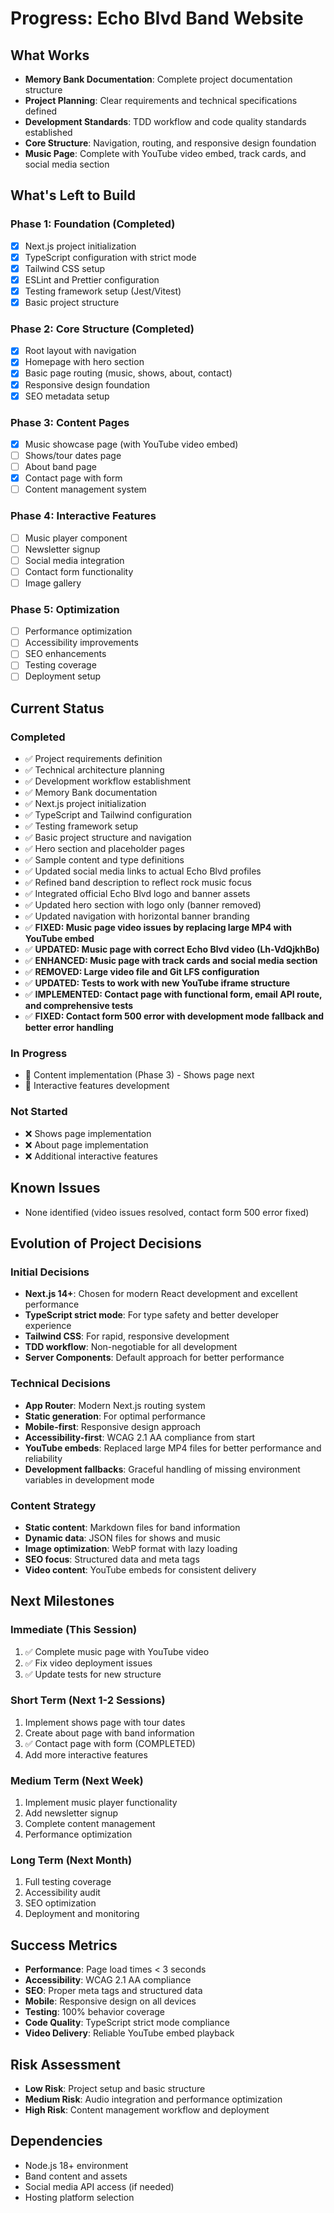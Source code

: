 # Progress: Echo Blvd Band Website

## What Works
- **Memory Bank Documentation**: Complete project documentation structure
- **Project Planning**: Clear requirements and technical specifications defined
- **Development Standards**: TDD workflow and code quality standards established
- **Core Structure**: Navigation, routing, and responsive design foundation
- **Music Page**: Complete with YouTube video embed, track cards, and social media section

## What's Left to Build

### Phase 1: Foundation (Completed)
- [x] Next.js project initialization
- [x] TypeScript configuration with strict mode
- [x] Tailwind CSS setup
- [x] ESLint and Prettier configuration
- [x] Testing framework setup (Jest/Vitest)
- [x] Basic project structure

### Phase 2: Core Structure (Completed)
- [x] Root layout with navigation
- [x] Homepage with hero section
- [x] Basic page routing (music, shows, about, contact)
- [x] Responsive design foundation
- [x] SEO metadata setup

### Phase 3: Content Pages
- [x] Music showcase page (with YouTube video embed)
- [ ] Shows/tour dates page
- [ ] About band page
- [x] Contact page with form
- [ ] Content management system

### Phase 4: Interactive Features
- [ ] Music player component
- [ ] Newsletter signup
- [ ] Social media integration
- [ ] Contact form functionality
- [ ] Image gallery

### Phase 5: Optimization
- [ ] Performance optimization
- [ ] Accessibility improvements
- [ ] SEO enhancements
- [ ] Testing coverage
- [ ] Deployment setup

## Current Status

### Completed
- ✅ Project requirements definition
- ✅ Technical architecture planning
- ✅ Development workflow establishment
- ✅ Memory Bank documentation
- ✅ Next.js project initialization
- ✅ TypeScript and Tailwind configuration
- ✅ Testing framework setup
- ✅ Basic project structure and navigation
- ✅ Hero section and placeholder pages
- ✅ Sample content and type definitions
- ✅ Updated social media links to actual Echo Blvd profiles
- ✅ Refined band description to reflect rock music focus
- ✅ Integrated official Echo Blvd logo and banner assets
- ✅ Updated hero section with logo only (banner removed)
- ✅ Updated navigation with horizontal banner branding
- ✅ **FIXED: Music page video issues by replacing large MP4 with YouTube embed**
- ✅ **UPDATED: Music page with correct Echo Blvd video (Lh-VdQjkhBo)**
- ✅ **ENHANCED: Music page with track cards and social media section**
- ✅ **REMOVED: Large video file and Git LFS configuration**
- ✅ **UPDATED: Tests to work with new YouTube iframe structure**
- ✅ **IMPLEMENTED: Contact page with functional form, email API route, and comprehensive tests**
- ✅ **FIXED: Contact form 500 error with development mode fallback and better error handling**

### In Progress
- 🔄 Content implementation (Phase 3) - Shows page next
- 🔄 Interactive features development

### Not Started
- ❌ Shows page implementation
- ❌ About page implementation
- ❌ Additional interactive features

## Known Issues
- None identified (video issues resolved, contact form 500 error fixed)

## Evolution of Project Decisions

### Initial Decisions
- **Next.js 14+**: Chosen for modern React development and excellent performance
- **TypeScript strict mode**: For type safety and better developer experience
- **Tailwind CSS**: For rapid, responsive development
- **TDD workflow**: Non-negotiable for all development
- **Server Components**: Default approach for better performance

### Technical Decisions
- **App Router**: Modern Next.js routing system
- **Static generation**: For optimal performance
- **Mobile-first**: Responsive design approach
- **Accessibility-first**: WCAG 2.1 AA compliance from start
- **YouTube embeds**: Replaced large MP4 files for better performance and reliability
- **Development fallbacks**: Graceful handling of missing environment variables in development mode

### Content Strategy
- **Static content**: Markdown files for band information
- **Dynamic data**: JSON files for shows and music
- **Image optimization**: WebP format with lazy loading
- **SEO focus**: Structured data and meta tags
- **Video content**: YouTube embeds for consistent delivery

## Next Milestones

### Immediate (This Session)
1. ✅ Complete music page with YouTube video
2. ✅ Fix video deployment issues
3. ✅ Update tests for new structure

### Short Term (Next 1-2 Sessions)
1. Implement shows page with tour dates
2. Create about page with band information
3. ✅ Contact page with form (COMPLETED)
4. Add more interactive features

### Medium Term (Next Week)
1. Implement music player functionality
2. Add newsletter signup
3. Complete content management
4. Performance optimization

### Long Term (Next Month)
1. Full testing coverage
2. Accessibility audit
3. SEO optimization
4. Deployment and monitoring

## Success Metrics
- **Performance**: Page load times < 3 seconds
- **Accessibility**: WCAG 2.1 AA compliance
- **SEO**: Proper meta tags and structured data
- **Mobile**: Responsive design on all devices
- **Testing**: 100% behavior coverage
- **Code Quality**: TypeScript strict mode compliance
- **Video Delivery**: Reliable YouTube embed playback

## Risk Assessment
- **Low Risk**: Project setup and basic structure
- **Medium Risk**: Audio integration and performance optimization
- **High Risk**: Content management workflow and deployment

## Dependencies
- Node.js 18+ environment
- Band content and assets
- Social media API access (if needed)
- Hosting platform selection 
